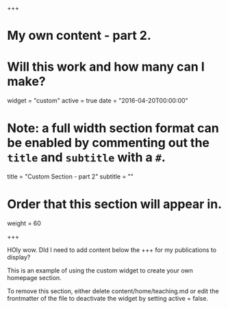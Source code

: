 +++
# My own content - part 2.
# Will this work and how many can I make?

widget = "custom" active = true date = "2016-04-20T00:00:00"
# Note: a full width section format can be enabled by commenting out the `title` and `subtitle` with a `#`.

title = "Custom Section - part 2" subtitle = ""
# Order that this section will appear in.

weight = 60

+++

HOly wow. DId I need to add content below the +++ for my publications to display?

This is an example of using the custom widget to create your own homepage section.

To remove this section, either delete content/home/teaching.md or edit the frontmatter of the file to deactivate the widget by setting active = false.
